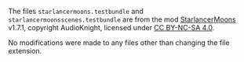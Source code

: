 ﻿The files `starlancermoons.testbundle` and `starlancermoonsscenes.testbundle` are from the mod 
[StarlancerMoons](https://thunderstore.io/c/lethal-company/p/AudioKnight/StarlancerMoons/) v1.7.1,
copyright AudioKnight, licensed under [CC BY-NC-SA 4.0](https://creativecommons.org/licenses/by-nc-sa/4.0/).

No modifications were made to any files other than changing the file extension.
